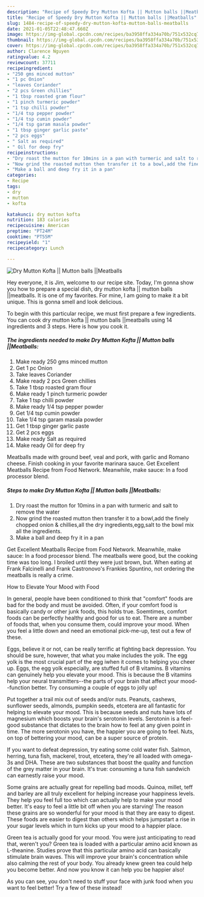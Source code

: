 ```yaml
---
description: "Recipe of Speedy Dry Mutton Kofta || Mutton balls ||Meatballs"
title: "Recipe of Speedy Dry Mutton Kofta || Mutton balls ||Meatballs"
slug: 1484-recipe-of-speedy-dry-mutton-kofta-mutton-balls-meatballs
date: 2021-01-05T22:48:47.660Z
image: https://img-global.cpcdn.com/recipes/ba3958ffa334a70b/751x532cq70/dry-mutton-kofta-mutton-balls-meatballs-recipe-main-photo.jpg
thumbnail: https://img-global.cpcdn.com/recipes/ba3958ffa334a70b/751x532cq70/dry-mutton-kofta-mutton-balls-meatballs-recipe-main-photo.jpg
cover: https://img-global.cpcdn.com/recipes/ba3958ffa334a70b/751x532cq70/dry-mutton-kofta-mutton-balls-meatballs-recipe-main-photo.jpg
author: Clarence Nguyen
ratingvalue: 4.2
reviewcount: 37711
recipeingredient:
- "250 gms minced mutton"
- "1 pc Onion"
- "leaves Coriander"
- "2 pcs Green chillies"
- "1 tbsp roasted gram flour"
- "1 pinch turmeric powder"
- "1 tsp chilli powder"
- "1/4 tsp pepper powder"
- "1/4 tsp cumin powder"
- "1/4 tsp garam masala powder"
- "1 tbsp ginger garlic paste"
- "2 pcs eggs"
- " Salt as required"
- " Oil for deep fry"
recipeinstructions:
- "Dry roast the mutton for 10mins in a pan with turmeric and salt to remove the water"
- "Now grind the roasted mutton then transfer it to a bowl,add the finely chopped onion &amp; chillies,all the dry ingredients,egg,salt to the bowl mix all the ingredients."
- "Make a ball and deep fry it in a pan"
categories:
- Recipe
tags:
- dry
- mutton
- kofta

katakunci: dry mutton kofta 
nutrition: 183 calories
recipecuisine: American
preptime: "PT24M"
cooktime: "PT55M"
recipeyield: "1"
recipecategory: Lunch

---
```



![Dry Mutton Kofta || Mutton balls ||Meatballs](https://img-global.cpcdn.com/recipes/ba3958ffa334a70b/751x532cq70/dry-mutton-kofta-mutton-balls-meatballs-recipe-main-photo.jpg)

Hey everyone, it is Jim, welcome to our recipe site. Today, I'm gonna show you how to prepare a special dish, dry mutton kofta || mutton balls ||meatballs. It is one of my favorites. For mine, I am going to make it a bit unique. This is gonna smell and look delicious.


To begin with this particular recipe, we must first prepare a few ingredients. You can cook dry mutton kofta || mutton balls ||meatballs using 14 ingredients and 3 steps. Here is how you cook it.

<!--inarticleads1-->

##### The ingredients needed to make Dry Mutton Kofta || Mutton balls ||Meatballs:

1. Make ready 250 gms minced mutton
1. Get 1 pc Onion
1. Take leaves Coriander
1. Make ready 2 pcs Green chillies
1. Take 1 tbsp roasted gram flour
1. Make ready 1 pinch turmeric powder
1. Take 1 tsp chilli powder
1. Make ready 1/4 tsp pepper powder
1. Get 1/4 tsp cumin powder
1. Take 1/4 tsp garam masala powder
1. Get 1 tbsp ginger garlic paste
1. Get 2 pcs eggs
1. Make ready  Salt as required
1. Make ready  Oil for deep fry


Meatballs made with ground beef, veal and pork, with garlic and Romano cheese. Finish cooking in your favorite marinara sauce. Get Excellent Meatballs Recipe from Food Network. Meanwhile, make sauce: In a food processor blend. 

<!--inarticleads2-->

##### Steps to make Dry Mutton Kofta || Mutton balls ||Meatballs:

1. Dry roast the mutton for 10mins in a pan with turmeric and salt to remove the water
1. Now grind the roasted mutton then transfer it to a bowl,add the finely chopped onion &amp; chillies,all the dry ingredients,egg,salt to the bowl mix all the ingredients.
1. Make a ball and deep fry it in a pan


Get Excellent Meatballs Recipe from Food Network. Meanwhile, make sauce: In a food processor blend. The meatballs were good, but the cooking time was too long. I broiled until they were just brown, but. When eating at Frank Falcinelli and Frank Castronovo&#39;s Frankies Spuntino, not ordering the meatballs is really a crime. 

How to Elevate Your Mood with Food


In general, people have been conditioned to think that "comfort" foods are bad for the body and must be avoided. Often, if your comfort food is basically candy or other junk foods, this holds true. Soemtimes, comfort foods can be perfectly healthy and good for us to eat. There are a number of foods that, when you consume them, could improve your mood. When you feel a little down and need an emotional pick-me-up, test out a few of these.

Eggs, believe it or not, can be really terrific at fighting back depression. You should be sure, however, that what you make includes the yolk. The egg yolk is the most crucial part of the egg iwhen it comes to helping you cheer up. Eggs, the egg yolk especially, are stuffed full of B vitamins. B vitamins can genuinely help you elevate your mood. This is because the B vitamins help your neural transmitters--the parts of your brain that affect your mood--function better. Try consuming a couple of eggs to jolly up!

Put together a trail mix out of seeds and/or nuts. Peanuts, cashews, sunflower seeds, almonds, pumpkin seeds, etcetera are all fantastic for helping to elevate your mood. This is because seeds and nuts have lots of magnesium which boosts your brain's serotonin levels. Serotonin is a feel-good substance that dictates to the brain how to feel at any given point in time. The more serotonin you have, the happier you are going to feel. Nuts, on top of bettering your mood, can be a super source of protein.

If you want to defeat depression, try eating some cold water fish. Salmon, herring, tuna fish, mackerel, trout, etcetera, they're all loaded with omega-3s and DHA. These are two substances that boost the quality and function of the grey matter in your brain. It's true: consuming a tuna fish sandwich can earnestly raise your mood. 

Some grains are actually great for repelling bad moods. Quinoa, millet, teff and barley are all truly excellent for helping increase your happiness levels. They help you feel full too which can actually help to make your mood better. It's easy to feel a little bit off when you are starving! The reason these grains are so wonderful for your mood is that they are easy to digest. These foods are easier to digest than others which helps jumpstart a rise in your sugar levels which in turn kicks up your mood to a happier place.

Green tea is actually good for your mood. You were just anticipating to read that, weren't you? Green tea is loaded with a particular amino acid known as L-theanine. Studies prove that this particular amino acid can basically stimulate brain waves. This will improve your brain's concentration while also calming the rest of your body. You already knew green tea could help you become better. And now you know it can help you be happier also!

As you can see, you don't need to stuff your face with junk food when you want to feel better! Try a few of these instead!

